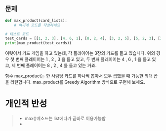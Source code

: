 ## 문제
```python
def max_product(card_lists):
    # 여기에 코드를 작성하세요

# 테스트 코드
test_cards = [[1, 2, 3], [4, 6, 1], [8, 2, 4], [3, 2, 5], [5, 2, 3], [3, 2, 1]]
print(max_product(test_cards))
```
여럿이서 카드 게임을 하고 있는데, 각 플레이어는 3장의 카드를 들고 있습니다. 위의 경우 첫 번째 플레이어는 
1 , 2 , 3  을 들고 있고, 두 번째 플레이어는 
4 , 6 , 1 을 들고 있고, 세 번째 플레이어는
8 , 2 , 4 를 들고 있는 거죠.

함수 max_product는 한 사람당 카드를 하나씩 뽑아서 모두 곱했을 때 가능한 최대 곱을 리턴합니다. max_product를 Greedy Algorithm 방식으로 구현해 보세요.

# 개인적 반성
> - max()메소드는 list에다가 곧바로 이용가능함
> - 
